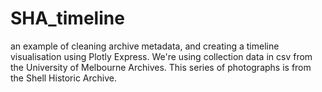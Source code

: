 # SHA_timeline
an example of cleaning archive metadata, and creating a timeline visualisation using Plotly Express. We're using collection data in csv from the University of Melbourne Archives. This series of photographs is from the Shell Historic Archive.
